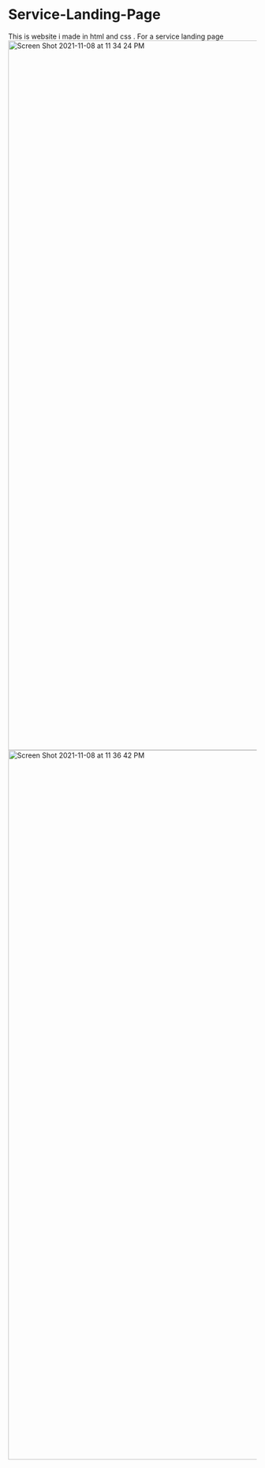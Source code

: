 # Service-Landing-Page
This is website i made in html and css . For a service landing page
<img width="1440" alt="Screen Shot 2021-11-08 at 11 34 24 PM" src="https://user-images.githubusercontent.com/92641182/140794973-67dc93c3-b9f5-4c47-a8ea-4224a360f3ce.png">
<img width="1440" alt="Screen Shot 2021-11-08 at 11 36 42 PM" src="https://user-images.githubusercontent.com/92641182/140794848-3af15a20-8be5-4732-a936-63e2b989fba5.png">
